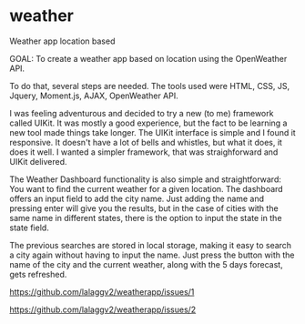 # weather

Weather app location based

GOAL: To create a weather app based on location using the OpenWeather API.

To do that, several steps are needed. The tools used were HTML, CSS, JS, Jquery, Moment.js, AJAX, OpenWeather API.

I was feeling adventurous and decided to try a new (to me) framework called UIKit. It was mostly a good experience, but the fact to be learning a new tool made things take longer.
The UIKit interface is simple and I found it responsive. It doesn't have a lot of bells and whistles, but what it does, it does it well. I wanted a simpler framework, that was straighforward and UIKit delivered.

The Weather Dashboard functionality is also simple and straightforward: You want to find the current weather for a given location. The dashboard offers an input field to add the city name. Just adding the name and pressing enter will give you the results, but in the case of cities with the same name in different states, there is the option to input the state in the state field.

The previous searches are stored in local storage, making it easy to search a city again without having to input the name. Just press the button with the name of the city and the current weather, along with the 5 days forecast, gets refreshed.

https://github.com/lalaggv2/weatherapp/issues/1

https://github.com/lalaggv2/weatherapp/issues/2

